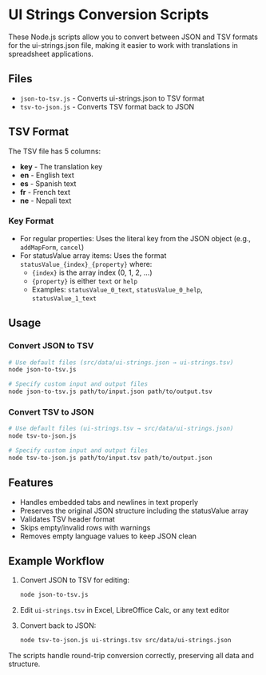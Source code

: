 # UI Strings Conversion Scripts

These Node.js scripts allow you to convert between JSON and TSV formats for the ui-strings.json file, making it easier to work with translations in spreadsheet applications.

## Files

- `json-to-tsv.js` - Converts ui-strings.json to TSV format
- `tsv-to-json.js` - Converts TSV format back to JSON

## TSV Format

The TSV file has 5 columns:
- **key** - The translation key
- **en** - English text
- **es** - Spanish text  
- **fr** - French text
- **ne** - Nepali text

### Key Format

- For regular properties: Uses the literal key from the JSON object (e.g., `addMapForm`, `cancel`)
- For statusValue array items: Uses the format `statusValue_{index}_{property}` where:
  - `{index}` is the array index (0, 1, 2, ...)
  - `{property}` is either `text` or `help`
  - Examples: `statusValue_0_text`, `statusValue_0_help`, `statusValue_1_text`

## Usage

### Convert JSON to TSV
```bash
# Use default files (src/data/ui-strings.json → ui-strings.tsv)
node json-to-tsv.js

# Specify custom input and output files
node json-to-tsv.js path/to/input.json path/to/output.tsv
```

### Convert TSV to JSON
```bash
# Use default files (ui-strings.tsv → src/data/ui-strings.json)
node tsv-to-json.js

# Specify custom input and output files
node tsv-to-json.js path/to/input.tsv path/to/output.json
```

## Features

- Handles embedded tabs and newlines in text properly
- Preserves the original JSON structure including the statusValue array
- Validates TSV header format
- Skips empty/invalid rows with warnings
- Removes empty language values to keep JSON clean

## Example Workflow

1. Convert JSON to TSV for editing:
   ```bash
   node json-to-tsv.js
   ```

2. Edit `ui-strings.tsv` in Excel, LibreOffice Calc, or any text editor

3. Convert back to JSON:
   ```bash
   node tsv-to-json.js ui-strings.tsv src/data/ui-strings.json
   ```

The scripts handle round-trip conversion correctly, preserving all data and structure.
